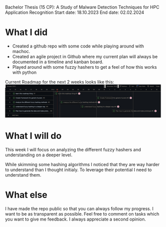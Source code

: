Bachelor Thesis (15 CP): A Study of Malware Detection Techniques for HPC Application Recognition
Start date: 18.10.2023
End date: 02.02.2024

# What I did

- Created a github repo with some code while playing around with machoc.
- Created an agile project in Github where my current plan will always be documented in a timeline and kanban board.
- Played around with some fuzzy hashers to get a feel of how this works with python

Current Roadmap for the next 2 weeks looks like this:
![Alt text](Attachements/image.png)

# What I will do

This week I will focus on analyzing the different fuzzy hashers and understanding on a deeper level.

While skimming some hashing algorithms I noticed that they are way harder to understand than I thought initialy. To leverage their potential I need to understand them.

# What else

I have made the repo public so that you can always follow my progress. I want to be as transparent as possible. Feel free to comment on tasks which you want to give me feedback. I always appreciate a second opinion.
